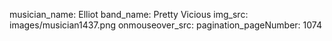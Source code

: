 musician_name: Elliot
band_name: Pretty Vicious
img_src: images/musician1437.png
onmouseover_src: 
pagination_pageNumber: 1074